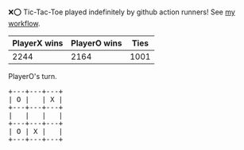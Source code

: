 :x::o: Tic-Tac-Toe played indefinitely by github action runners! See [my workflow](.github/workflows/play.yaml).

|PlayerX wins|PlayerO wins|Ties|
|-|-|-|
|2244|2164|1001|

PlayerO's turn.

<pre>
+---+---+---+
| O |   | X |
+---+---+---+
|   |   |   |
+---+---+---+
| O | X |   |
+---+---+---+
</pre>